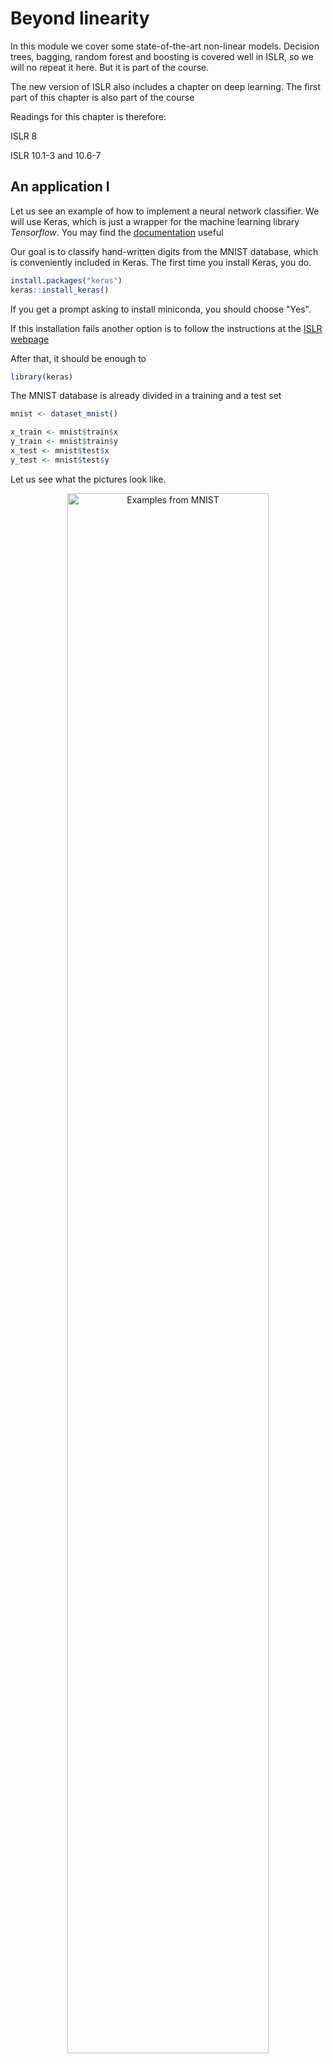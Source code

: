 # Beyond linearity

In this module we cover some state-of-the-art non-linear models. Decision trees, bagging, random forest and boosting is covered well in ISLR, so we will no repeat it here. But it is part of the course.

The new version of ISLR also includes a chapter on deep learning. The first part of this chapter is also part of the course

Readings for this chapter is therefore:

ISLR 8

ISLR 10.1-3 and 10.6-7

## An application I

Let us see an example of how to implement a neural network classifier. We will use Keras, which is just a wrapper for the machine learning library *Tensorflow*. You may find the [documentation](https://keras.rstudio.com) useful

Our goal is to classify hand-written digits from the MNIST database, which is conveniently included in Keras. The first time you install Keras, you do.

```r
install.packages("keras")
keras::install_keras()
```
If you get a prompt asking to install miniconda, you should choose "Yes".

If this installation fails another option is to follow the instructions at the [ISLR webpage](https://web.stanford.edu/~hastie/ISLR2/keras-instructions.html)

After that, it should be enough to

```r
library(keras)
```
The MNIST database is already divided in a training and a test set

```r
mnist <- dataset_mnist()

x_train <- mnist$train$x
y_train <- mnist$train$y
x_test <- mnist$test$x
y_test <- mnist$test$y
```
Let us see what the pictures look like.
<div class="figure" style="text-align: center">
<img src="05-beyondLinearity_files/figure-html/mnist1-1.png" alt="Examples from MNIST" width="80%" />
<p class="caption">(\#fig:mnist1)Examples from MNIST</p>
</div>
Each image is represented as a 28x28 matrix of pixel values between 0 and 255. We reshape each matrix in to a vector and scale the pixel value so that it is between 0 and 1.

```r
dim(x_train) <- c(nrow(x_train), 784)
dim(x_test) <- c(nrow(x_test), 784)

x_train <- x_train / 255
x_test <- x_test / 255
```
The $y$ variables are given as an integer between 0 and 9. We transform it to a vector of dummy variables.

```r
y_train <- to_categorical(y_train, 10)
y_test <- to_categorical(y_test, 10)
```
Now we specify a 2-layer NN with Relu activation in the hidden layer and softmax in the last layer.

```r
model <- keras_model_sequential()
model %>%
  layer_dense(units = 50, activation = "relu", input_shape = c(784)) %>%
  layer_dense(units = 10, activation = "softmax")
```
We compile the model by specifying the loss and the optimization method.

```r
model %>% compile(
  loss = "categorical_crossentropy",
  optimizer = optimizer_rmsprop(),
  metrics = c("accuracy")
)
```
Here, cross entropy loss is just the negative of a multinomial log likelihood. The optimizer, RMSprop, is a way of choosing the learning rate adaptively. Now we train the NN.

```r
history <- model %>% fit(
  x_train, y_train,
  epochs = 10, batch_size = 128,
  validation_split = 0.2
)
```
Here we use 20‰ as a validation set. Usually NN does not include a regularization term and so there is a risk of overfitting. Instead one usually restricts the number of epochs and the optimization algorithm is not run until convergence. This is called *early stopping*.
<div class="figure" style="text-align: center">
<img src="05-beyondLinearity_files/figure-html/mnistHistory-1.png" alt="Training and validation loss/accuracy for each epoch" width="80%" />
<p class="caption">(\#fig:mnistHistory)Training and validation loss/accuracy for each epoch</p>
</div>
We see that the validation accuracy is still increasing, so we could probably run more epochs. Let us evaluate the model on the test set.

```r
model %>% evaluate(x_test, y_test,verbose = 0)
```

```
##      loss  accuracy 
## 0.1046593 0.9707000
```
The accuracy is 97%, which is not too bad. Let us make predictions on the test set and plot some of them.
<div class="figure" style="text-align: center">
<img src="05-beyondLinearity_files/figure-html/mnist2-1.png" alt="Predictions on the test set" width="80%" />
<p class="caption">(\#fig:mnist2)Predictions on the test set</p>
</div>

## An application II

In this section we demonstrate how to use boosting to predict the salary of baseball players using the Hitters dataset.

We start by loading the required packages and splitting the data into a training and test set


```r
library(caret)
library(ISLR2)
library(tidyverse)
library(gbm)

Hitters <- na.omit(Hitters)

set.seed(3)
training.samples <- caret::createDataPartition(Hitters$Salary, 
                                               p = 0.7, 
                                               list = FALSE)
train.data  <- Hitters[training.samples, ]
test.data <- Hitters[-training.samples, ]
```

Boosting has a number of different parameters and we use a grid search and cross-validation to find the best choice.

```r
gbmGrid <- expand.grid(interaction.depth = c(1, 2, 3),
                       n.trees = (1:20)*2000,
                       shrinkage = 0.001,
                       n.minobsinnode = 5)

fitControl <- trainControl(
  method = "repeatedcv",
  number = 5,
  repeats = 5
  )
```

The performance of the model is usually better the smaller the shrinkage parameter, or learning rate, is chosen. But with a small shrinkage we need many iterations, i.e. trees. So there is a tradeof between performance and the time it takes to train the model and the amount of storage required.

To speed up the training we use parallel processes.

```r
library(doParallel)
cl <- makePSOCKcluster(4)
registerDoParallel(cl)
```
Now we fit the model

```r
gbmFit <- train(
  Salary ~ ., 
  data = train.data, 
  method = "gbm", 
  trControl = fitControl,
  verbose = FALSE,
  distribution = "gaussian",
  tuneGrid = gbmGrid
  )
```
Here, gaussian means that we are doing regression that minimizes the square error.

We may know predict the observations in the test set and calculate the out-of-sample error.


```r
predictions <- predict(gbmFit, test.data)
sqrt(mean((predictions - test.data$Salary)^2))
```

```
## [1] 308.2421
```
This is an improvement over the regularized linear regression we did previously.

We can also see the importance of each variable.

```r
vip::vip(gbmFit) +
  theme_minimal()
```

<img src="05-beyondLinearity_files/figure-html/unnamed-chunk-15-1.png" width="672" />

By making a partial dependence plot we can illustrate how each variable affect the prediction on average.

```r
gbmFit$finalModel %>%
  pdp::partial(
    pred.var = "CHmRun", 
    n.trees = gbmFit$finalModel$n.trees, 
    grid.resolution = 100,
    train = train.data,
    plot = TRUE,
    rug = TRUE,
    plot.engine = "ggplot2") +
  theme_minimal()
```

<img src="05-beyondLinearity_files/figure-html/unnamed-chunk-16-1.png" width="672" />

## Review questions

- What parts does a decision tree consist of?
- What types of decision trees are there?
- How does recursive binary splitting work?
- What is tree pruning?
- What are the steps in bagging?
- How do random forests improve on bagged decision trees?
- What is the basic idea behind boosting?
- What are the pros and cons of tree-based models vs linear models?
- What are the pros and cons of plain decision trees vs ensemble methods in decision trees?
- What parts does a neuron consist of?
- What is an activation function?
- What is a ReLU?
- What is the softmax function?
- What is a layer?
- What is gradient descent?
- What is a mini-batch?
- What is an epoch?
- What is backpropagation?
- How are NNs usually regularized?
- What are some popular neural network architectures?
- How can transfer learning be used in neural networks?
- How does early stopping work?

